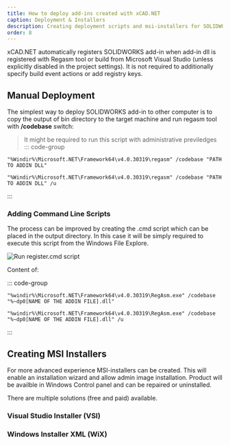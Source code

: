 ```yaml
---
title: How to deploy add-ins created with xCAD.NET
caption: Deployment & Installers
description: Creating deployment scripts and msi-installers for SOLIDWORKS add-ins created with xCAD.NET
order: 8
---
```

xCAD.NET automatically registers SOLIDWORKS add-in when add-in dll is registered with Regasm tool or build from Microsoft Visual Studio (unless explicitly disabled in the project settings). It is not required to additionally specify build event actions or add registry keys.

## Manual Deployment

The simplest way to deploy SOLIDWORKS add-in to other computer is to copy the output of bin directory to the target machine and run regasm tool with **/codebase** switch:

> It might be required to run this script with administrative previledges
::: code-group

``` [Install]
"%Windir%\Microsoft.NET\Framework64\v4.0.30319\regasm" /codebase "PATH TO ADDIN DLL"
```

``` [Uninstall]
"%Windir%\Microsoft.NET\Framework64\v4.0.30319\regasm" /codebase "PATH TO ADDIN DLL" /u
```
:::

### Adding Command Line Scripts

The process can be improved by creating the .cmd script which can be placed in the output directory. In this case it will be simply required to execute this script from the Windows File Explore.

![Run register.cmd script](run-register-cmd.png)

Content of:

::: code-group

``` [**register.cmd** file]
"%windir%\Microsoft.NET\Framework64\v4.0.30319\RegAsm.exe" /codebase "%~dp0[NAME OF THE ADDIN FILE].dll"
```

``` [**unregister.cmd** file]
"%windir%\Microsoft.NET\Framework64\v4.0.30319\RegAsm.exe" /codebase "%~dp0[NAME OF THE ADDIN FILE].dll" /u
```

:::

## Creating MSI Installers

For more advanced experience MSI-installers can be created. This will enable an installation wizard and allow admin image installation. Product will be availble in Windows Control panel and can be repaired or uninstalled.

There are multiple solutions (free and paid) available. 

### Visual Studio Installer (VSI)

### Windows Installer XML (WiX)
